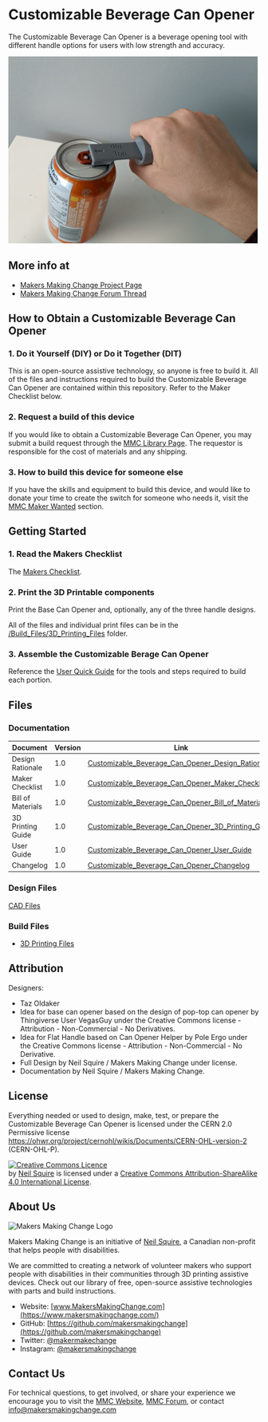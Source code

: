 # Customizable Beverage Can Opener
The Customizable Beverage Can Opener is a beverage opening tool with different handle options for users with low strength and accuracy.

<img src="Photos/Cylindrical_Handle.jpg" width="500" alt="Picture of Customizable Beverage Can Opener.">

## More info at
- [Makers Making Change Project Page](https://makersmakingchange.com/project/customizable-beverage-can-opener/)
- [Makers Making Change Forum Thread](https://makersmakingchange.com/forum/topic/customizable-beverage-can-opener/)


## How to Obtain a Customizable Beverage Can Opener
### 1. Do it Yourself (DIY) or Do it Together (DIT)

This is an open-source assistive technology, so anyone is free to build it. All of the files and instructions required to build the Customizable Beverage Can Opener are contained within this repository. Refer to the Maker Checklist below.

### 2. Request a build of this device

If you would like to obtain a Customizable Beverage Can Opener, you may submit a build request through the [MMC Library Page](https://makersmakingchange.com/project/customizable-beverage-can-opener). The requestor is responsible for the cost of materials and any shipping.

### 3. How to build this device for someone else

If you have the skills and equipment to build this device, and would like to donate your time to create the switch for someone who needs it, visit the [MMC Maker Wanted](https://makersmakingchange.com/maker-wanted/) section.


## Getting Started

### 1. Read the Makers Checklist

The [Makers Checklist](Documentation/Customizable_Beverage_Can_Opener_Maker_Checklist_v1.0.pdf).

### 2. Print the 3D Printable components

Print the Base Can Opener and, optionally, any of the three handle designs.

All of the files and individual print files can be in the [/Build_Files/3D_Printing_Files](/Build_Files/3D_Printing_Files) folder.

### 3. Assemble the Customizable Berage Can Opener

Reference the [User Quick Guide](Documentation/Customizable_Beverage_Can_Opener_User_Guide_v1.0.pdf) for the tools and steps required to build each portion.

## Files
### Documentation
| Document             | Version | Link |
|----------------------|---------|------|
| Design Rationale     | 1.0     | [Customizable_Beverage_Can_Opener_Design_Rationale](/Documentation/Customizable_Beverage_Can_Opener_Design_Rationale_v1.0.pdf)     |
| Maker Checklist      | 1.0     | [Customizable_Beverage_Can_Opener_Maker_Checklist](/Documentation/Customizable_Beverage_Can_Opener_Maker_Checklist_v1.0.pdf)     |
| Bill of Materials    | 1.0     | [Customizable_Beverage_Can_Opener_Bill_of_Materials](/Documentation/Customizable_Beverage_Can_Opener_BOM_v1.0.csv)     |
| 3D Printing Guide    | 1.0     | [Customizable_Beverage_Can_Opener_3D_Printing_Guide](/Documentation/Customizable_Beverage_Can_Opener_3D_Print_Guide_v1.0.pdf)     |
| User Guide           | 1.0     | [Customizable_Beverage_Can_Opener_User_Guide](/Documentation/Customizable_Beverage_Can_Opener_User_Guide_v1.0.pdf)    |
| Changelog            | 1.0     | [Customizable_Beverage_Can_Opener_Changelog](/Documentation/Customizable_Beverage_Can_Opener_Changelog_v1.0.pdf)     |

### Design Files
[CAD Files](/Design_Files)

### Build Files
 - [3D Printing Files](/Build_Files/3D_Printing_Files)

## Attribution
Designers:
 - Taz Oldaker
 - Idea for base can opener based on the design of pop-top can opener by Thingiverse User VegasGuy under the Creative Commons license - Attribution - Non-Commercial - No Derivatives.
 - Idea for Flat Handle based on Can Opener Helper by Pole Ergo under the Creative Commons license - Attribution - Non-Commercial - No Derivative.
 - Full Design by Neil Squire / Makers Making Change under license.
 - Documentation by Neil Squire / Makers Making Change.




## License
Everything needed or used to design, make, test, or prepare the Customizable Beverage Can Opener is licensed under the CERN 2.0 Permissive license <https://ohwr.org/project/cernohl/wikis/Documents/CERN-OHL-version-2> (CERN-OHL-P). 


<a rel="license" href="http://creativecommons.org/licenses/by-sa/4.0/"><img alt="Creative Commons Licence" style="border-width:0" src="https://i.creativecommons.org/l/by-sa/4.0/88x31.png" /></a><br /><span xmlns:dct="http://purl.org/dc/terms/" property="dct:title"><Device-Name></span> by <a xmlns:cc="http://creativecommons.org/ns#" href="www.makersmakingchange.com" property="cc:attributionName" rel="cc:attributionURL">Neil Squire</a> is licensed under a <a rel="license" href="http://creativecommons.org/licenses/by-sa/4.0/">Creative Commons Attribution-ShareAlike 4.0 International License</a>.




## About Us
<img src="https://www.makersmakingchange.com/wp-content/uploads/logo/mmc_logo.svg" width="500" alt="Makers Making Change Logo">

Makers Making Change is an initiative of [Neil Squire](https://www.neilsquire.ca/), a Canadian non-profit that helps people with disabilities.

We are committed to creating a network of volunteer makers who support people with disabilities in their communities through 3D printing assistive devices. Check out our library of free, open-source assistive technologies with parts and build instructions.

 - Website: [www.MakersMakingChange.com](https://www.makersmakingchange.com/)
 - GitHub: [https://github.com/makersmakingchange](https://github.com/makersmakingchange)
 - Twitter: [@makermakechange](https://twitter.com/makermakechange)
 - Instagram: [@makersmakingchange](https://www.instagram.com/makersmakingchange)



## Contact Us

For technical questions, to get involved, or share your experience we encourage you to visit the [MMC Website](https://www.makersmakingchange.com/), [MMC Forum](https://makersmakingchange.com/forum), or contact info@makersmakingchange.com
